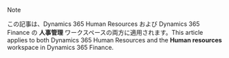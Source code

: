 > [!NOTE]
> <span data-ttu-id="aab89-101">この記事は、Dynamics 365 Human Resources および Dynamics 365 Finance の **人事管理** ワークスペースの両方に適用されます。</span><span class="sxs-lookup"><span data-stu-id="aab89-101">This article applies to both Dynamics 365 Human Resources and the **Human resources** workspace in Dynamics 365 Finance.</span></span>